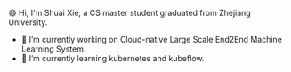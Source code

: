 😄 Hi, I'm Shuai Xie, a CS master student graduated from Zhejiang University.

- 🎯 I’m currently working on Cloud-native Large Scale End2End Machine Learning System.
- 🎨 I’m currently learning kubernetes and kubeflow.

<!-- I'm Shuai Xie, a CS master student at Zhejiang University. I received my bachelor's degree from Central South University.

**🎯 Focus**

- Active Learning, Semantic Segmentation

**🎨 Projects**

- DEAL: Difficulty-aware Active Learning for Semantic Segmentaion, ACCV2020. [paper](https://openaccess.thecvf.com/content/ACCV2020/html/Xie_DEAL_Difficulty-aware_Active_Learning_for_Semantic_Segmentation_ACCV_2020_paper.html). [code](https://github.com/Shuai-Xie/DEAL)
- SegHZ: Aerial Image Segmentation. [code](https://github.com/Shuai-Xie/SegHZ)
- Wali: Autonomous Driving for Turtblebot2 with Indoor Semantic Segmentation. [code](https://github.com/Shuai-Xie/Wali-turtlebot)
- AI + X Deep Learning Platform -->

<!-- <p float="left">
  <img height="120" align="center" src="https://github-readme-stats.vercel.app/api?username=shuai-xie&show_icons=true&include_all_commits=true&count_private=true&hide=contribs,prs&theme=vue" />
  <img height="120" align="center" src="https://github-readme-stats.vercel.app/api/top-langs/?username=shuai-xie&&layout=compact&theme=vue" />
</p> -->



<!--
**Shuai-Xie/Shuai-Xie** is a ✨ _special_ ✨ repository because its `README.md` (this file) appears on your GitHub profile.

Here are some ideas to get you started:

- 🔭 I’m currently working on ...
- 🌱 I’m currently learning ...
- 👯 I’m looking to collaborate on ...
- 🤔 I’m looking for help with ...
- 💬 Ask me about ...
- 📫 How to reach me: ...
- 😄 Pronouns: ...
- ⚡ Fun fact: ...
-->

